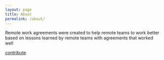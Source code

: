 ```yaml
---
layout: page
title: About
permalink: /about/
---
```


Remote work agreements were created to help remote teams to work better
based on lessons learned by remote teams with agreements that worked well

[contribute](https://github.com/pvgomes/remoteagreement.github.io)
